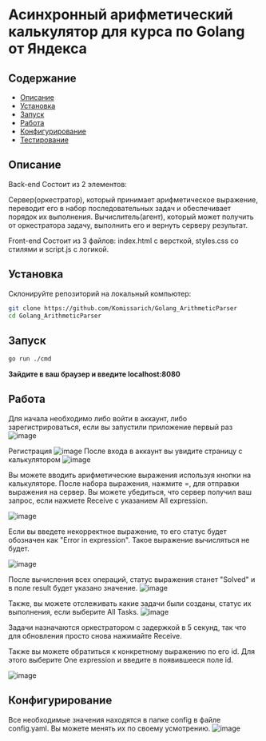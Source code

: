 # Асинхронный арифметический калькулятор для курса по Golang от Яндекса

## Содержание
- [Описание](#Описание)
- [Установка](#установка)
- [Запуск](#запуск)
- [Работа](#Работа)
- [Конфигурирование](#Конфигурирование)
- [Тестирование](#Тестирование)


## Описание

Back-end
Состоит из 2 элементов:

Сервер(оркестратор), который принимает арифметическое выражение, переводит его в набор последовательных задач и обеспечивает порядок их выполнения.
Вычислитель(агент), который может получить от оркестратора задачу, выполнить его и вернуть серверу результат.

Front-end
Состоит из 3 файлов: index.html с версткой, styles.css со стилями и script.js с логикой.

## Установка

Склонируйте репозиторий на локальный компьютер:

```bash
git clone https://github.com/Komissarich/Golang_ArithmeticParser
cd Golang_ArithmeticParser
```

## Запуск

```bash
go run ./cmd
```
**Зайдите в ваш браузер и введите localhost:8080**

## Работа
Для начала необходимо либо войти в аккаунт, либо зарегистрироваться, если вы запустили приложение первый раз
![image](https://github.com/user-attachments/assets/c9c01192-c00f-4fdd-867f-e96e6bfcd505)

Регистрация
![image](https://github.com/user-attachments/assets/963ebf0a-b5c5-499d-863c-58ad7d4502a5)
После входа в аккаунт вы увидите страницу с калькулятором
![image](https://github.com/user-attachments/assets/41c5d3a6-1a5d-417f-924d-57f819762d6f)

Вы можете вводить арифметические выражения используя кнопки на калькуляторе. После набора выражения, нажмите =, для отправки выражения на сервер.
Вы можете убедиться, что сервер получил ваш запрос, если нажмете Receive с указанием All expression. 

![image](https://github.com/user-attachments/assets/6392f91d-adb5-4c9e-9069-a3ebdd8c1d24)


Если вы введете некорректное выражение, то его статус будет обозначен как "Error in expression". Такое выражение вычисляться не будет.

![image](https://github.com/user-attachments/assets/c5e05ec5-fc26-42be-b75e-18583ac4ea3b)


После вычисления всех операций, статус выражения станет "Solved" и в поле result будет указано значение.
![image](https://github.com/user-attachments/assets/c5726535-ff61-4037-9fc2-d23e3b1501be)


Также, вы можете отслеживать какие задачи были созданы, статус их выполнения, если выберите All Tasks.
![image](https://github.com/user-attachments/assets/3aa0a20a-3c5a-413a-b629-3e08dbb4089b)


Задачи назначаются оркестратором с задержкой в 5 секунд, так что для обновления просто снова нажимайте Receive.

Также вы можете обратиться к конкретному выражению по его id. 
Для этого выберите One expression и введите в появившееся поле id.

![image](https://github.com/user-attachments/assets/55986c08-475d-4266-8d7c-ae773568aa03)


## Конфигурирование
Все необходимые значения находятся в папке config в файле config.yaml. Вы можете менять их по своему усмотрению.
![image](https://github.com/user-attachments/assets/c1df1203-4e3e-4168-909c-2855f84b43f9)
